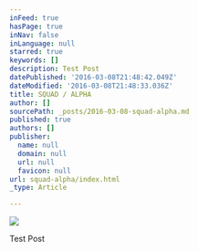 ```yaml
---
inFeed: true
hasPage: true
inNav: false
inLanguage: null
starred: true
keywords: []
description: Test Post
datePublished: '2016-03-08T21:48:42.049Z'
dateModified: '2016-03-08T21:48:33.036Z'
title: SQUAD / ALPHA
author: []
sourcePath: _posts/2016-03-08-squad-alpha.md
published: true
authors: []
publisher:
  name: null
  domain: null
  url: null
  favicon: null
url: squad-alpha/index.html
_type: Article

---
```

![](https://the-grid-user-content.s3-us-west-2.amazonaws.com/b546bb64-d154-493e-a43a-a5840d44a70c.jpg)

Test Post